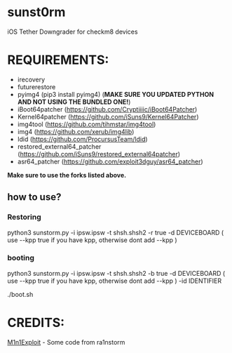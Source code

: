 # sunst0rm
iOS Tether Downgrader for checkm8 devices

# REQUIREMENTS:
- irecovery
- futurerestore
- pyimg4 (pip3 install pyimg4) (**MAKE SURE YOU UPDATED PYTHON AND NOT USING THE BUNDLED ONE!**)
- iBoot64patcher (https://github.com/Cryptiiiic/iBoot64Patcher)
- Kernel64patcher (https://github.com/iSuns9/Kernel64Patcher)
- img4tool (https://github.com/tihmstar/img4tool)
- img4 (https://github.com/xerub/img4lib)
- ldid (https://github.com/ProcursusTeam/ldid)
- restored_external64_patcher (https://github.com/iSuns9/restored_external64patcher)
- asr64_patcher (https://github.com/exploit3dguy/asr64_patcher)

**Make sure to use the forks listed above.**

## how to use?
### Restoring
python3 sunstorm.py -i ipsw.ipsw -t shsh.shsh2 -r true -d DEVICEBOARD ( use --kpp true if you have kpp, otherwise dont add --kpp )

### booting
python3 sunstorm.py -i ipsw.ipsw -t shsh.shsh2 -b true -d DEVICEBOARD ( use --kpp true if you have kpp, otherwise dont add --kpp ) -id IDENTIFIER

./boot.sh

# CREDITS:
[M1n1Exploit](https://github.com/Mini-Exploit) - Some code from ra1nstorm
